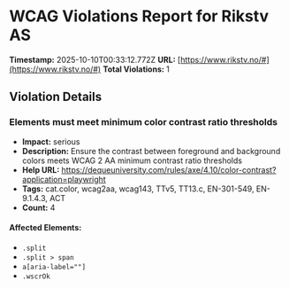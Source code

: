 # WCAG Violations Report for Rikstv AS

**Timestamp:** 2025-10-10T00:33:12.772Z
**URL:** [https://www.rikstv.no/#](https://www.rikstv.no/#)
**Total Violations:** 1

## Violation Details

### Elements must meet minimum color contrast ratio thresholds

- **Impact:** serious
- **Description:** Ensure the contrast between foreground and background colors meets WCAG 2 AA minimum contrast ratio thresholds
- **Help URL:** https://dequeuniversity.com/rules/axe/4.10/color-contrast?application=playwright
- **Tags:** cat.color, wcag2aa, wcag143, TTv5, TT13.c, EN-301-549, EN-9.1.4.3, ACT
- **Count:** 4

#### Affected Elements:

- `.split`
- `.split > span`
- `a[aria-label=""]`
- `.wscrOk`
